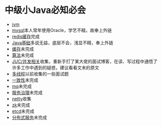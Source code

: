 # 中级小Java必知必会

- [jvm](https://github.com/ABUGADAY/midjavainterview/blob/master/docs/JVM.md)
- [mysql](https://www.jianshu.com/p/977a9e7d80b3)本人常年使用Oracle，学艺不精，故奉上外链
- [redis缓存](https://github.com/ABUGADAY/midjavainterview/blob/master/docs/Redis.md)完成
- [Java基础](https://yq.aliyun.com/articles/622609#java)多说无益，底层不会，浅显不精，奉上外链
- [缓存]()未完成
- [算法]()未完成
- [JUC/并发相关](https://github.com/ABUGADAY/midjavainterview/blob/master/docs/J.U.C%E5%B9%B6%E5%8F%91%E7%9B%B8%E5%85%B3.md)收集，重新手打了某大佬的面试博客，在读、写过程中通悟了许多工作中遇到的疑惑，建议看看文末的原文
- [多线程](https://github.com/ABUGADAY/midjavainterview/blob/691b2e293ee3ec07d1dcb5362828ef3d7403a2a3/docs/%E5%A4%9A%E7%BA%BF%E7%A8%8B.md)以前收集的一些面试题
- [一致性]()未完成
- [mq]()未完成
- [服务治理]()未完成
- [netty](https://github.com/ABUGADAY/midjavainterview/blob/master/docs/Netty%E7%9B%B8%E5%85%B3.md)收集
- [zk]()未完成
- [etcd]()未完成
- [分布式服务]()未完成
